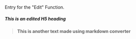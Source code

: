 <p>Entry for the "Edit" Function.</p>

<h5>This is an edited H5 heading</h5>

<blockquote>
  <p><strong>This is another text made using markdown converter</strong></p>
</blockquote>
